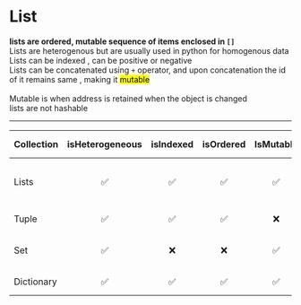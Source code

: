 
# List
**lists are ordered, mutable sequence of items enclosed in `[]`** <br>
Lists are heterogenous but are usually used in python for homogenous data <br>
Lists can be indexed , can be positive or negative <br>
Lists can be concatenated using `+` operator, and upon concatenation the id of it remains same , making it <mark>mutable </mark> <br>
<br> Mutable is when address is retained when the object is changed <br>
lists are not hashable

---

| Collection  | isHeterogeneous | isIndexed | isOrdered | IsMutable | isHashable | Allows Duplicates | Notes                          |
| :---------- | :-------------: | :-------: | :-------: | :-------: | :--------: | :---------------: | ----------------------------- |
| Lists       | ✅              | ✅        | ✅        | ✅        | ❌         | ✅                | General-purpose, dynamic list |
| Tuple       | ✅              | ✅        | ✅        | ❌        | ✅         | ✅                | Immutable sequence            |
| Set         | ✅              | ❌        | ❌        | ✅        | ❌         | ❌                | Unique, unordered elements    |
| Dictionary  | ✅              | ✅        | ✅        | ✅        | Keys: ✅   | ❌                | Key-value pairs               |
